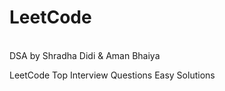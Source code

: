 # LeetCode
<br>DSA by Shradha Didi & Aman Bhaiya<br>

LeetCode Top Interview Questions Easy Solutions
